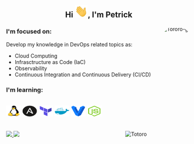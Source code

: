 <div>
<h2 align="center">Hi <img width="35" src="https://github.com/1999AZZAR/1999AZZAR/blob/main/resources/img/waving.gif">, I'm Petrick</h1>
<img align="right" alt="Tororo-gif" height="150" style="border-radius:50px;" src="https://media.giphy.com/media/fYknzgAoMUJgfo5oh2/giphy.gif">
</div>

### I'm focused on:
Develop my knowledge in DevOps related topics as:
- Cloud Computing
- Infrasctructure as Code (IaC)
- Observability
- Continuous Integration and Continuous Delivery (CI/CD)

### I'm learning:
<div style="display: inline_block"><br>
  <img align="center" alt="Rafa-Ts" height="30" width="40" src="https://raw.githubusercontent.com/devicons/devicon/master/icons/linux/linux-original.svg">
  <img align="center" alt="Rafa-Js" height="30" width="40" src="https://raw.githubusercontent.com/devicons/devicon/master/icons/ansible/ansible-original.svg">
  <img align="center" alt="Rafa-Ts" height="30" width="40" src="https://raw.githubusercontent.com/devicons/devicon/master/icons/terraform/terraform-original.svg">
  <img align="center" alt="Rafa-Ts" height="30" width="40" src="https://raw.githubusercontent.com/devicons/devicon/master/icons/docker/docker-plain.svg">
  <img align="center" alt="Rafa-Ts" height="30" width="40" src="https://raw.githubusercontent.com/devicons/devicon/master/icons/vagrant/vagrant-original.svg">
  <img align="center" alt="Rafa-Ts" height="30" width="40" src="https://raw.githubusercontent.com/devicons/devicon/master/icons/nodejs/nodejs-plain.svg">
</div>

#

  <div>
    <a href="https://github.com/rafaballerini">
  <img height="180em" src="https://github-readme-stats.vercel.app/api?username=petrick-ribeiro&show_icons=true&theme=nord&include_all_commits=true&count_private=true"/>
  <img height="180em" src="https://github-readme-stats.vercel.app/api/top-langs/?username=petrick-ribeiro&layout=compact&langs_count=7&theme=nord"/>
    <img align="right" alt="Totoro" heigh="200" width="180" src="https://media.giphy.com/media/fYknzgAoMUJgfo5oh2/giphy.gif">
  </div>
